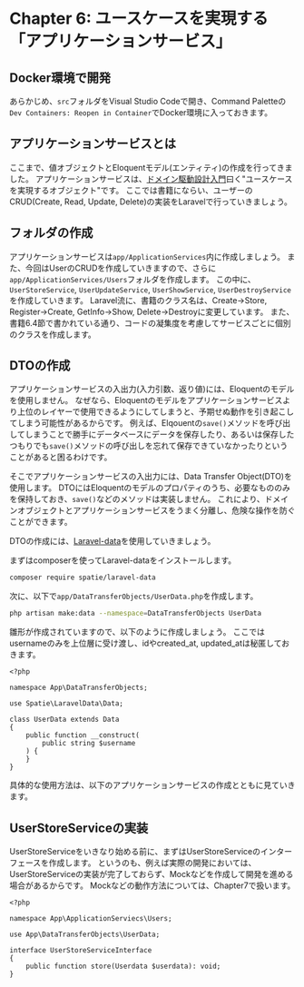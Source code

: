# Chapter 6: ユースケースを実現する「アプリケーションサービス」

## Docker環境で開発

あらかじめ、`src`フォルダをVisual Studio Codeで開き、Command Paletteの`Dev Containers: Reopen in Container`でDocker環境に入っておきます。

## アプリケーションサービスとは

ここまで、値オブジェクトとEloquentモデル(エンティティ)の作成を行ってきました。
アプリケーションサービスは、[ドメイン駆動設計入門](https://www.amazon.co.jp/%E3%83%89%E3%83%A1%E3%82%A4%E3%83%B3%E9%A7%86%E5%8B%95%E8%A8%AD%E8%A8%88%E5%85%A5%E9%96%80-%E3%83%9C%E3%83%88%E3%83%A0%E3%82%A2%E3%83%83%E3%83%97%E3%81%A7%E3%82%8F%E3%81%8B%E3%82%8B%EF%BC%81%E3%83%89%E3%83%A1%E3%82%A4%E3%83%B3%E9%A7%86%E5%8B%95%E8%A8%AD%E8%A8%88%E3%81%AE%E5%9F%BA%E6%9C%AC-%E6%88%90%E7%80%AC-%E5%85%81%E5%AE%A3-ebook/dp/B082WXZVPC?__mk_ja_JP=%E3%82%AB%E3%82%BF%E3%82%AB%E3%83%8A&crid=2SPIX3DU2EUW2&keywords=%E3%83%89%E3%83%A1%E3%82%A4%E3%83%B3%E9%A7%86%E5%8B%95%E8%A8%AD%E8%A8%88%E5%85%A5%E9%96%80&qid=1686451938&sprefix=%E3%83%89%E3%83%A1%E3%82%A4%E3%83%B3%E9%A7%86%E5%8B%95%E8%A8%AD%E8%A8%88%E3%81%AB%E3%82%85%E3%81%86%E3%82%82n%2Caps%2C700&sr=8-1&linkCode=ll1&tag=reirev0e-22&linkId=921753cd089b48613204b35f1d241358&language=ja_JP&ref_=as_li_ss_tl)曰く"ユースケースを実現するオブジェクト"です。
ここでは書籍にならい、ユーザーのCRUD(Create, Read, Update, Delete)の実装をLaravelで行っていきましょう。

## フォルダの作成

アプリケーションサービスは`app/ApplicationServices`内に作成しましょう。
また、今回はUserのCRUDを作成していきますので、さらに`app/ApplicationServices/Users`フォルダを作成します。
この中に、`UserStoreService`, `UserUpdateService`, `UserShowService`, `UserDestroyService`を作成していきます。
Laravel流に、書籍のクラス名は、Create->Store, Register->Create, GetInfo->Show, Delete->Destroyに変更しています。
また、書籍6.4節で書かれている通り、コードの凝集度を考慮してサービスごとに個別のクラスを作成します。

## DTOの作成

アプリケーションサービスの入出力(入力引数、返り値)には、Eloquentのモデルを使用しません。
なぜなら、Eloquentのモデルをアプリケーションサービスより上位のレイヤーで使用できるようにしてしまうと、予期せぬ動作を引き起こしてしまう可能性があるからです。
例えば、Elqouentの`save()`メソッドを呼び出してしまうことで勝手にデータベースにデータを保存したり、あるいは保存したつもりでも`save()`メソッドの呼び出しを忘れて保存できていなかったりということがあると困るわけです。

そこでアプリケーションサービスの入出力には、Data Transfer Object(DTO)を使用します。
DTOにはEloquentのモデルのプロパティのうち、必要なもののみを保持しておき、`save()`などのメソッドは実装しません。
これにより、ドメインオブジェクトとアプリケーションサービスをうまく分離し、危険な操作を防ぐことができます。

DTOの作成には、[Laravel-data](https://spatie.be/docs/laravel-data/v3/introduction)を使用していきましょう。

まずはcomposerを使ってLaravel-dataをインストールします。

```bash
composer require spatie/laravel-data
```

次に、以下で`app/DataTransferObjects/UserData.php`を作成します。

```bash
php artisan make:data --namespace=DataTransferObjects UserData
```

雛形が作成されていますので、以下のように作成しましょう。
ここではusernameのみを上位層に受け渡し、idやcreated_at, updated_atは秘匿しておきます。

```php:app/DataTransferObjects/UserData.php
<?php

namespace App\DataTransferObjects;

use Spatie\LaravelData\Data;

class UserData extends Data
{
    public function __construct(
        public string $username
    ) {
    }
}

```

具体的な使用方法は、以下のアプリケーションサービスの作成とともに見ていきます。

## UserStoreServiceの実装

UserStoreServiceをいきなり始める前に、まずはUserStoreServiceのインターフェースを作成します。
というのも、例えば実際の開発においては、UserStoreServiceの実装が完了しておらず、Mockなどを作成して開発を進める場合があるからです。
Mockなどの動作方法については、Chapter7で扱います。

```php:app/ApplicationServices/Users/UserStoreServiceInterface.php
<?php

namespace App\ApplicationServiecs\Users;

use App\DataTransferObjects\UserData;

interface UserStoreServiceInterface
{
    public function store(Userdata $userdata): void;
}

```
